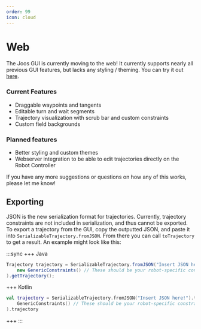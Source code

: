 ```yaml
---
order: 99
icon: cloud
---
```


# Web

The Joos GUI is currently moving to the web! It currently supports nearly all previous GUI features, but lacks any styling / theming. You can try it out [here](/web_gui/).

### Current Features

- Draggable waypoints and tangents
- Editable turn and wait segments
- Trajectory visualization with scrub bar and custom constraints
- Custom field backgrounds

### Planned features

- Better styling and custom themes
- Webserver integration to be able to edit trajectories directly on the Robot Controller

If you have any more suggestions or questions on how any of this works, please let me know!

## Exporting

JSON is the new serialization format for trajectories. Currently, trajectory constraints are not included in serialization, and thus cannot be exported. To export a trajectory from the GUI, copy the outputted JSON, and paste it into `SerializableTrajectory.fromJSON`. From there you can call `toTrajectory` to get a result. An example might look like this:

:::sync
+++ Java
```java
Trajectory trajectory = SerializableTrajectory.fromJSON("Insert JSON here!").toTrajectory(
    new GenericConstraints() // These should be your robot-specific constraints
).getTrajectory();
```
+++ Kotlin
```kotlin
val trajectory = SerializableTrajectory.fromJSON("Insert JSON here!").toTrajectory(
    GenericConstraints() // These should be your robot-specific constraints
).trajectory
```
+++
:::